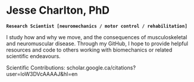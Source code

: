 # Jesse Charlton, PhD

**`Research Scientist [neuromechanics / motor control / rehabilitation]`**

I study how and why we move, and the consequences of musculoskeletal and neuromuscular disease. Through my GitHub, I hope to provide helpful resources and code to others working with biomechanics or related scientific endeavours.

Scientific Contributions: scholar.google.ca/citations?user=loW3DVcAAAAJ&hl=en

